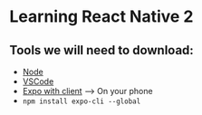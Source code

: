 # Learning React Native 2

## Tools we will need to download:
  - [Node](https://nodejs.org/en/download/)
  - [VSCode](https://code.visualstudio.com/download)
  - [Expo with client](https://expo.io/tools#client) --> On your phone
  - `npm install expo-cli --global`